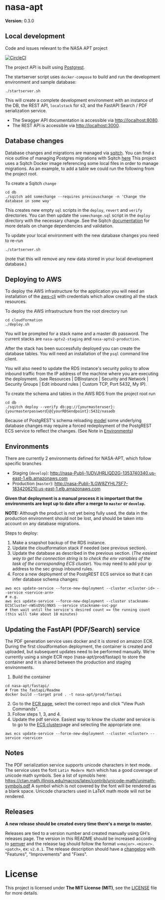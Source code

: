 # nasa-apt

**Version:** 0.3.0

## Local development
Code and issues relevant to the NASA APT project

[![CircleCI](https://circleci.com/gh/developmentseed/nasa-apt/tree/develop.svg?style=svg&circle-token=ffc901ab7ce00ffa5cef07cce59ff64a2c635d2b)](https://circleci.com/gh/developmentseed/nasa-apt/tree/develop)

The project API is built using [Postgrest](https://github.com/PostgREST/postgrest).

The startserver script uses `docker-compose` to build and run the development environment and
sample database:

```shell script
./startserver.sh
```

This will create a complete development environment with an instance of the DB, the REST API, `localstack` for s3, and
the FastAPI Search / PDF serialization service.

- The Swagger API documentation is accessible via [http://localhost:8080](http://localhost:8080).
- The REST API is accessible via [http://localhost:3000](http://localhost:3000).

## Database changes

Database changes and migrations are managed via [sqitch](https://sqitch.org/).
You can find a nice outline of managing Postgres migrations with Sqitch [here](https://sqitch.org/docs/manual/sqitchtutorial/)
This project uses a Sqitch Docker image referencing some local files in order to manage migrations.
As an example, to add a table we could run the following from the project root.

To create a Sqitch `change`
```shell script
cd db
./sqitch add somechange --requires previouschange -n 'Change the database in some way'
```

This creates new empty `sql` scripts in the `deploy`, `revert` and `verify` directories.
You can then update the `somechange.sql` script in the `deploy` directory with the necessary change.
See the Sqitch [documentation](https://sqitch.org/docs/manual/sqitchtutorial) for more details on change dependencies and validation.

To update your local environment with the new database changes you need to re-run
```shell script
./startserver.sh
```
(note that this will remove any new data stored in your local development database.)

## Deploying to AWS

To deploy the AWS infrastructure for the application you will need an
installation of the [aws-cli](https://docs.aws.amazon.com/cli/latest/userguide/cli-chap-install.html)
with credentials which allow creating all the stack resources.

To deploy the AWS infrastructure from the root directory run
```shell script
cd cloudformation
./deploy.sh
```

You will be prompted for a stack name and a master db password.  The current
stacks are `nasa-aptv2-staging` and `nasa-aptv2-production`.

After the stack has been successfully deployed you can create the database tables.
You will need an installation of the `psql` command line client.

You will also need to update the RDS instance's security policy to allow inbound traffic from the IP address of the machine where you
are executing the deployment. (see Resources | DBInstance | Security and Network | Security Groups |
Edit inbound rules | Custom TCP, Port 5432, My IP).

To create the schema and tables in the AWS RDS from the project root run
```shell script
cd db
./sqitch deploy --verify db:pg://{yourmasteruser}:{yourmasterpassword}@{yourRDSendpoint}:5432/nasadb
```

Because of PostgREST's schema reloading [model](http://postgrest.org/en/v5.2/admin.html#schema-reloading) some
underlying database changes may require a forced redeployment of the PostgREST ECS service to reflect the changes. (See Note in
[Environments](#environments))

## Environments
There are currently 2 environments defined for NASA-APT, which follow specific branches
- Staging (`develop`): http://nasa-Publi-1UDVJHRLIQD2G-1353740340.us-east-1.elb.amazonaws.com
- Production (`master`): http://nasa-Publi-1LGW8ZYHL7SF7-1834206210.us-east-1.elb.amazonaws.com

**Given that deployment is a manual process it is important that the environments are kept up to date after a merge to `master` or `develop`.**

**NOTE:** Although the product is not yet being fully used, the data in the production environment should not be lost, and should be taken into account on any database migrations.

Steps to deploy:
1. Make a snapshot backup of the RDS instance.
2. Update the cloudformation stack if needed (see previous section).
3. Update the database as described in the previous section. (_The easiest way to get the connection string is to check the env variables of the task of the corresponding ECS cluster_). You may need to add your ip address to the sec group inbound rules.
4. Force a new deployment of the PostgREST ECS service so that it can infer database schema changes:

```shell script
aws ecs update-service --force-new-deployment --cluster <cluster-id> --service <service-arn>
# e.g.
aws ecs update-service --force-new-deployment --cluster stackname-ECSCluster-nWSsDVGj9NXS --service stackname-svc-pgr
# then wait until the service's desired count == the running count (this will take about 10 minutes)
```

## Updating the FastAPI (PDF/Search) service
The PDF generation service uses docker and it is stored on amazon ECR. During the first cloudformation deployment, the container is created and uploaded, but subsequent updates need to be performed manually.
We're currently using a single ECR repo (nasa-apt/prod/fastapi) to store the container and it is shared between the production and staging environments.

1) Build the container
```
cd nasa-apt/fastapi/
# from the fastapi/Readme
docker build --target prod . -t nasa-apt/prod/fastapi
```
2) Go to the [ECR page](https://us-east-1.console.aws.amazon.com/ecr/repositories?region=us-east-1), select the correct repo and click "View Push Commands".
3) Follow steps 1, 3, and 4.
4) Update the pdf service. Easiest way to know the cluster and service is to go to the [ECS cluster](https://us-east-1.console.aws.amazon.com/ecs/home?region=us-east-1#/clusters)page and selecting the appropriate one.
```
aws ecs update-service --force-new-deployment --cluster <cluster> --service <service>
```

## Notes
The PDF serialization service supports unicode characters in text mode. The service uses the font `Latin Modern Math` which has a good coverage of unicode math symbols. See a list of symobls here: https://ctan.math.illinois.edu/macros/latex/contrib/unicode-math/unimath-symbols.pdf
A symbol which is not covered by the font will be rendered as a blank space. Unicode characters used in LaTeX math mode will not be rendered.

## Releases

**A new release should be created every time there's a merge to master.**

Releases are tied to a version number and created manually using GH's releases page.
The version in this README should be increased according to [semver](https://semver.org/) and the release tag should follow the format `v<major>.<minor>.<patch>`, ex: `v2.0.1`.
The release description should have a [changelog](https://gist.github.com/vgeorge/e6fd828987b2f7d62a447df2bd132c4a) with "Features", "Improvements" and "Fixes".


# License

This project is licensed under **The MIT License (MIT)**, see the [LICENSE](LICENSE.md) file for more details.
